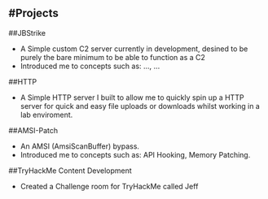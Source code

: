 #Projects
--------
##JBStrike
- A Simple custom C2 server currently in development, desined to be purely the bare minimum to be able to function as a C2
- Introduced me to concepts such as: ..., ...

##HTTP
- A Simple HTTP server I built to allow me to quickly spin up a HTTP server for quick and easy file uploads or downloads whilst working in a lab enviroment.

##AMSI-Patch
- An AMSI (AmsiScanBuffer) bypass.
- Introduced me to concepts such as: API Hooking, Memory Patching.


##TryHackMe Content Development
- Created a Challenge room for TryHackMe called Jeff 
